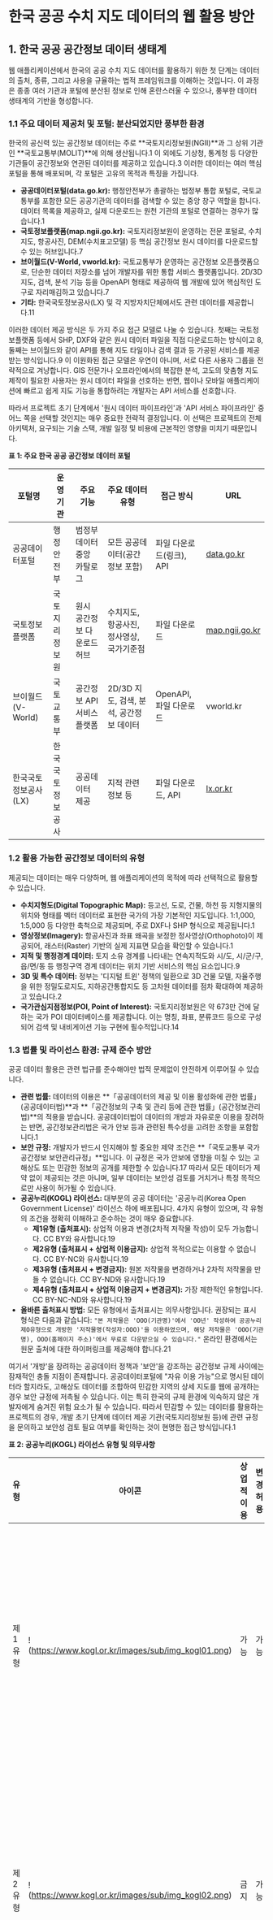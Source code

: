 # 한국 공공 수치 지도 데이터의 웹 활용 방안

## 1.  한국 공공 공간정보 데이터 생태계

웹 애플리케이션에서 한국의 공공 수치 지도 데이터를 활용하기 위한 첫 단계는 데이터의 출처, 종류, 그리고 사용을 규율하는 법적 프레임워크를 이해하는 것입니다. 이 과정은 종종 여러 기관과 포털에 분산된 정보로 인해 혼란스러울 수 있으나, 풍부한 데이터 생태계의 기반을 형성합니다.

### 1.1  주요 데이터 제공처 및 포털: 분산되었지만 풍부한 환경

한국의 공신력 있는 공간정보 데이터는 주로 **국토지리정보원(NGII)**과 그 상위 기관인 **국토교통부(MOLIT)**에 의해 생산됩니다.1 이 외에도 기상청, 통계청 등 다양한 기관들이 공간정보와 연관된 데이터를 제공하고 있습니다.3 이러한 데이터는 여러 핵심 포털을 통해 배포되며, 각 포털은 고유의 목적과 특징을 가집니다.

- **공공데이터포털(data.go.kr):** 행정안전부가 총괄하는 범정부 통합 포털로, 국토교통부를 포함한 모든 공공기관의 데이터를 검색할 수 있는 중앙 창구 역할을 합니다. 데이터 목록을 제공하고, 실제 다운로드는 원천 기관의 포털로 연결하는 경우가 많습니다.1
- **국토정보플랫폼(map.ngii.go.kr):** 국토지리정보원이 운영하는 전문 포털로, 수치지도, 항공사진, DEM(수치표고모델) 등 핵심 공간정보 원시 데이터를 다운로드할 수 있는 허브입니다.7
- **브이월드(V-World, vworld.kr):** 국토교통부가 운영하는 공간정보 오픈플랫폼으로, 단순한 데이터 저장소를 넘어 개발자를 위한 통합 서비스 플랫폼입니다. 2D/3D 지도, 검색, 분석 기능 등을 OpenAPI 형태로 제공하여 웹 개발에 있어 핵심적인 도구로 자리매김하고 있습니다.7
- **기타:** 한국국토정보공사(LX) 및 각 지방자치단체에서도 관련 데이터를 제공합니다.11

이러한 데이터 제공 방식은 두 가지 주요 접근 모델로 나눌 수 있습니다. 첫째는 국토정보플랫폼 등에서 SHP, DXF와 같은 원시 데이터 파일을 직접 다운로드하는 방식이고 8, 둘째는 브이월드와 같이 API를 통해 지도 타일이나 검색 결과 등 가공된 서비스를 제공받는 방식입니다.9 이 이원화된 접근 모델은 우연이 아니며, 서로 다른 사용자 그룹을 전략적으로 겨냥합니다. GIS 전문가나 오프라인에서의 복잡한 분석, 고도의 맞춤형 지도 제작이 필요한 사용자는 원시 데이터 파일을 선호하는 반면, 웹이나 모바일 애플리케이션에 빠르고 쉽게 지도 기능을 통합하려는 개발자는 API 서비스를 선호합니다.

따라서 프로젝트 초기 단계에서 '원시 데이터 파이프라인'과 'API 서비스 파이프라인' 중 어느 쪽을 선택할 것인지는 매우 중요한 전략적 결정입니다. 이 선택은 프로젝트의 전체 아키텍처, 요구되는 기술 스택, 개발 일정 및 비용에 근본적인 영향을 미치기 때문입니다.

**표 1: 주요 한국 공공 공간정보 데이터 포털**

| 포털명               | 운영 기관        | 주요 기능                   | 주요 데이터 유형                         | 접근 방식                | URL                                     |
| -------------------- | ---------------- | --------------------------- | ---------------------------------------- | ------------------------ | --------------------------------------- |
| 공공데이터포털       | 행정안전부       | 범정부 데이터 중앙 카탈로그 | 모든 공공데이터(공간정보 포함)           | 파일 다운로드(링크), API | [data.go.kr](https://www.data.go.kr)    |
| 국토정보플랫폼       | 국토지리정보원   | 원시 공간정보 다운로드 허브 | 수치지도, 항공사진, 정사영상, 국가기준점 | 파일 다운로드            | [map.ngii.go.kr](http://map.ngii.go.kr) |
| 브이월드(V-World)    | 국토교통부       | 공간정보 API 서비스 플랫폼  | 2D/3D 지도, 검색, 분석, 공간정보 데이터  | OpenAPI, 파일 다운로드   | vworld.kr                               |
| 한국국토정보공사(LX) | 한국국토정보공사 | 공공데이터 제공             | 지적 관련 정보 등                        | 파일 다운로드, API       | [lx.or.kr](https://www.lx.or.kr)        |

### 1.2  활용 가능한 공간정보 데이터의 유형

제공되는 데이터는 매우 다양하며, 웹 애플리케이션의 목적에 따라 선택적으로 활용할 수 있습니다.

- **수치지형도(Digital Topographic Map):** 등고선, 도로, 건물, 하천 등 지형지물의 위치와 형태를 벡터 데이터로 표현한 국가의 가장 기본적인 지도입니다. 1:1,000, 1:5,000 등 다양한 축척으로 제공되며, 주로 DXF나 SHP 형식으로 제공됩니다.1
- **영상정보(Imagery):** 항공사진과 좌표 왜곡을 보정한 정사영상(Orthophoto)이 제공되어, 래스터(Raster) 기반의 실제 지표면 모습을 확인할 수 있습니다.1
- **지적 및 행정경계 데이터:** 토지 소유 경계를 나타내는 연속지적도와 시/도, 시/군/구, 읍/면/동 등 행정구역 경계 데이터는 위치 기반 서비스의 핵심 요소입니다.9
- **3D 및 특수 데이터:** 정부는 '디지털 트윈' 정책의 일환으로 3D 건물 모델, 자율주행을 위한 정밀도로지도, 지하공간통합지도 등 고차원 데이터를 점차 확대하여 제공하고 있습니다.2
- **국가관심지점정보(POI, Point of Interest):** 국토지리정보원은 약 673만 건에 달하는 국가 POI 데이터베이스를 제공합니다. 이는 명칭, 좌표, 분류코드 등으로 구성되어 검색 및 내비게이션 기능 구현에 필수적입니다.14

### 1.3  법률 및 라이선스 환경: 규제 준수 방안

공공 데이터 활용은 관련 법규를 준수해야만 법적 문제없이 안전하게 이루어질 수 있습니다.

- **관련 법률:** 데이터의 이용은 **「공공데이터의 제공 및 이용 활성화에 관한 법률」(공공데이터법)**과 **「공간정보의 구축 및 관리 등에 관한 법률」(공간정보관리법)**의 적용을 받습니다. 공공데이터법이 데이터의 개방과 자유로운 이용을 장려하는 반면, 공간정보관리법은 국가 안보 등과 관련된 특수성을 고려한 조항을 포함합니다.1
- **보안 규정:** 개발자가 반드시 인지해야 할 중요한 제약 조건은 **「국토교통부 국가공간정보 보안관리규정」**입니다. 이 규정은 국가 안보에 영향을 미칠 수 있는 고해상도 또는 민감한 정보의 공개를 제한할 수 있습니다.17 따라서 모든 데이터가 제약 없이 제공되는 것은 아니며, 일부 데이터는 보안성 검토를 거치거나 특정 목적으로만 사용이 허가될 수 있습니다.
- **공공누리(KOGL) 라이선스:** 대부분의 공공 데이터는 '공공누리(Korea Open Government License)' 라이선스 하에 배포됩니다. 4가지 유형이 있으며, 각 유형의 조건을 정확히 이해하고 준수하는 것이 매우 중요합니다.
  - **제1유형 (출처표시):** 상업적 이용과 변경(2차적 저작물 작성)이 모두 가능합니다. CC BY와 유사합니다.19
  - **제2유형 (출처표시 + 상업적 이용금지):** 상업적 목적으로는 이용할 수 없습니다. CC BY-NC와 유사합니다.19
  - **제3유형 (출처표시 + 변경금지):** 원본 저작물을 변경하거나 2차적 저작물을 만들 수 없습니다. CC BY-ND와 유사합니다.19
  - **제4유형 (출처표시 + 상업적 이용금지 + 변경금지):** 가장 제한적인 유형입니다. CC BY-NC-ND와 유사합니다.19
- **올바른 출처표시 방법:** 모든 유형에서 출처표시는 의무사항입니다. 권장되는 표시 형식은 다음과 같습니다: `"본 저작물은 'OOO(기관명)'에서 'OO년' 작성하여 공공누리 제O유형으로 개방한 '저작물명(작성자:OOO)'을 이용하였으며, 해당 저작물은 'OOO(기관명), OOO(홈페이지 주소)'에서 무료로 다운받으실 수 있습니다."` 온라인 환경에서는 원문 출처에 대한 하이퍼링크를 제공해야 합니다.21

여기서 '개방'을 장려하는 공공데이터 정책과 '보안'을 강조하는 공간정보 규제 사이에는 잠재적인 충돌 지점이 존재합니다. 공공데이터포털에 "자유 이용 가능"으로 명시된 데이터라 할지라도, 고해상도 데이터를 조합하여 민감한 지역의 상세 지도를 웹에 공개하는 경우 보안 규정에 저촉될 수 있습니다. 이는 특히 한국의 규제 환경에 익숙하지 않은 개발자에게 숨겨진 위험 요소가 될 수 있습니다. 따라서 민감할 수 있는 데이터를 활용하는 프로젝트의 경우, 개발 초기 단계에 데이터 제공 기관(국토지리정보원 등)에 관련 규정을 문의하고 보안성 검토 필요 여부를 확인하는 것이 현명한 접근 방식입니다.1

**표 2: 공공누리(KOGL) 라이선스 유형 및 의무사항**

| 유형    | 아이콘                                              | 상업적 이용 | 변경 허용 | 핵심 의무                         | 출처표시 예시                                                |
| ------- | --------------------------------------------------- | ----------- | --------- | --------------------------------- | ------------------------------------------------------------ |
| 제1유형 | !(https://www.kogl.or.kr/images/sub/img_kogl01.png) | 가능        | 가능      | 출처표시                          | "본 저작물은 '국토교통부'에서 '2023년' 작성하여 공공누리 제1유형으로 개방한 '수치지형도'를 이용하였으며..." |
| 제2유형 | !(https://www.kogl.or.kr/images/sub/img_kogl02.png) | 금지        | 가능      | 출처표시, 비상업적 이용           | "본 저작물은 '국토교통부'에서 '2023년' 작성하여 공공누리 제2유형으로 개방한 '수치지형도'를 이용하였으며..." |
| 제3유형 | !(https://www.kogl.or.kr/images/sub/img_kogl03.png) | 가능        | 금지      | 출처표시, 변경금지                | "본 저작물은 '국토교통부'에서 '2023년' 작성하여 공공누리 제3유형으로 개방한 '수치지형도'를 이용하였으며..." |
| 제4유형 | !(https://www.kogl.or.kr/images/sub/img_kogl04.png) | 금지        | 금지      | 출처표시, 비상업적 이용, 변경금지 | "본 저작물은 '국토교통부'에서 '2023년' 작성하여 공공누리 제4유형으로 개방한 '수치지형도'를 이용하였으며..." |

## 2.  기술 파이프라인: 웹을 위한 데이터 준비

원시 공공 데이터를 웹 환경에서 사용하기 위해서는 반드시 기술적인 데이터 처리 과정을 거쳐야 합니다. 이 장에서는 이론적 개념부터 실제 도구를 사용한 작업 흐름까지, 필수적인 데이터 처리 단계를 상세히 설명합니다.

### 2.1  기본 개념: 데이터 형식과 좌표계

- **데이터 형식(Data Formats):** 앞서 언급했듯이, 원본 데이터는 주로 GIS/CAD 전용 형식인 **SHP**나 **DXF**로 제공됩니다.12 현대적인 웹 매핑 환경에서 목표로 하는 형식은 자바스크립트 환경에 네이티브한 텍스트 기반 형식인 

  **GeoJSON**입니다. 더 나아가 고성능 애플리케이션에서는 이 GeoJSON을 기반으로 **벡터 타일(Vector Tiles)**(예: MBTiles, PMTiles 형식)을 생성합니다.24

- **좌표 참조 시스템(CRS, Coordinate Reference System):** 이는 웹 지도 개발에서 가장 중요하고 숙달해야 할 기술적 개념입니다.

  - **원본 좌표계:** 한국의 공공 데이터는 대부분 횡단 메르카토르(TM, Transverse Mercator) 도법과 GRS80 타원체를 기반으로 하는 투영 좌표계를 사용합니다. **EPSG:5186**(Korea 2000 / Central Belt 2010), **EPSG:5179**(UTM-K) 등이 대표적이며, 이 좌표계들은 특정 원점으로부터 미터(meter) 단위로 거리를 측정합니다.27
  - **목표 좌표계:** 웹 매핑의 전 세계 표준은 지리 좌표계인 **WGS84 (EPSG:4326)**입니다. 이 시스템은 위도(latitude)와 경도(longitude)를 도(degree) 단위로 사용합니다.30

이 두 좌표계의 차이는 초보 개발자들이 흔히 빠지는 치명적인 함정을 만듭니다. 한국 좌표계의 X, Y 좌표(예: X=200000, Y=500000)는 미터 단위의 거리 값이지만, 이를 위도/경도 값으로 착각하고 그대로 사용하는 것입니다. 예를 들어, 개발자가 SHP 파일을 GeoJSON으로 변환했을 때, 파일 내 좌표는 여전히 `   `과 같이 원본 좌표계로 남아있을 수 있습니다. 이 GeoJSON을 WGS84 좌표를 기대하는 Leaflet이나 OpenLayers 같은 라이브러리에 로드하면, 라이브러리는 이 값을 `경도=200000`, `위도=500000`으로 해석합니다. 이는 유효한 위경도 범위를 한참 벗어나는 값이므로, 데이터는 지도에 전혀 표시되지 않거나 아프리카 연안의 (0,0) 지점 같은 엉뚱한 곳에 나타나게 됩니다.

결론적으로, 한 좌표계에서 다른 좌표계로 좌표를 변환하는 **재투영(Reprojection)** 과정은 선택이 아닌 **필수적인** 단계입니다. 이 과정을 누락하면 이후의 모든 작업이 의미를 잃게 되므로, 반드시 거쳐야 합니다.

### 2.2  데이터 변환 및 변형 워크플로우

이 절에서는 데이터 변환 및 재투영을 위한 실용적이고 단계적인 가이드를 제공합니다.

#### 2.2.1  데스크톱 GIS 활용: QGIS 방식

QGIS는 시각적 확인과 변환 작업에 이상적인 강력한 오픈소스 데스크톱 GIS 프로그램입니다.

1. SHP 파일을 QGIS에 로드합니다. 이때 `.shp`, `.shx`, `.dbf`, `.prj` 등 관련 파일들이 모두 같은 폴더에 있어야 합니다.24
2. QGIS는 보통 `.prj` 파일을 통해 원본 좌표계를 자동으로 인식합니다. 레이어 속성에서 이를 확인합니다.
3. 레이어 목록에서 해당 레이어를 우클릭한 후 "내보내기(Export)" > "객체를 다른 이름으로 저장(Save Features As...)"을 선택합니다.
4. 대화상자에서 포맷을 "GeoJSON"으로 설정합니다.
5. 가장 중요한 단계로, "좌표계(CRS)" 드롭다운 메뉴에서 **"EPSG:4326 - WGS 84"**를 선택합니다.
6. 파일을 저장하면 재투영된 GeoJSON 파일이 생성됩니다.24

이 방식은 직관적이고 시각적이어서 일회성 변환이나 데이터 탐색에 유리하지만, 자동화된 파이프라인을 구축하기에는 적합하지 않습니다.

#### 2.2.2  커맨드 라인 도구 활용: GDAL/OGR2OGR 방식

GDAL(Geospatial Data Abstraction Library)과 그 벡터 처리 구성요소인 OGR은 공간정보 데이터 변환을 위한 산업 표준 커맨드 라인 도구입니다. 핵심 유틸리티는 `ogr2ogr`입니다.

- **핵심 명령어:**

  ```Bash
  ogr2ogr -f GeoJSON -t_srs EPSG:4326 output.geojson input.shp
  ```
  
- **명령어 분석:**

  - `ogr2ogr`: 변환 유틸리티를 호출합니다.34
  - `-f GeoJSON`: 출력 포맷을 GeoJSON으로 지정합니다.34
  - `-t_srs EPSG:4326`: **목표 좌표 참조 시스템(target SRS)**을 지정하여 데이터를 WGS84로 재투영합니다. 이 부분이 가장 중요합니다.34
  - `output.geojson`: 생성될 결과 파일명입니다.
  - `input.shp`: 원본 SHP 파일명입니다.

이 방식은 학습 곡선이 가파르지만, 스크립트화가 가능하여 대용량 파일을 처리하거나 자동화된 데이터 처리 파이프라인을 구축하는 데 필수적입니다.

**표 4: 데이터 변환 도구 비교**

| 도구          | 유형    | 주요 특징                                            | 사용 편의성 | 최적 사용 사례                                       |
| ------------- | ------- | ---------------------------------------------------- | ----------- | ---------------------------------------------------- |
| QGIS          | GUI     | 시각적 인터페이스, 다양한 분석 기능, 플러그인 생태계 | 높음        | 데이터 탐색, 시각화, 일회성 수동 변환 24             |
| GDAL/OGR2OGR  | CLI     | 강력한 변환 기능, 스크립트화 가능, 다양한 포맷 지원  | 낮음        | 자동화된 배치 처리, 대용량 데이터 변환, 서버 환경 34 |
| Mapshaper     | Web/CLI | 빠른 도형 단순화, 위상 보존, 대화형 인터페이스       | 중간        | 파일 용량 축소, 웹 기반의 빠른 변환 및 미리보기 36   |
| 온라인 변환기 | Web     | 설치 불필요, 간단한 파일 변환                        | 매우 높음   | 작고 민감하지 않은 데이터의 빠른 변환 33             |

### 2.3  데이터 단순화 및 최적화

- **문제점:** 고해상도의 원시 공간정보 데이터는 수백만 개의 정점(vertex)을 포함할 수 있어 파일 크기가 매우 큽니다. 수백 메가바이트(MB) 혹은 기가바이트(GB)에 달하는 GeoJSON 파일을 웹 브라우저에 직접 로드하면 브라우저가 멈추거나 충돌하게 됩니다.38
- **해결책:** **도형 단순화(Geometric Simplification)** 또는 일반화(Generalization) 기법을 사용합니다. 이는 폴리곤이나 라인의 본질적인 형태는 유지하면서 정점의 수를 줄이는 과정입니다.
- **도구:**
  - **Mapshaper:** 도형 단순화를 위한 최고의 도구 중 하나로, 웹 앱과 커맨드 라인 유틸리티로 모두 제공됩니다. 시각적으로 우수한 Visvalingam-Whyatt 같은 알고리즘을 사용합니다.36
  - **QGIS:** "벡터" > "도형 도구" > "단순화" 메뉴를 통해 내장된 단순화 기능을 제공합니다.24
  - **Tippecanoe:** 벡터 타일 생성 과정에서 동적으로 단순화 옵션을 적용할 수 있습니다 (예: `--simplification=10`).40

단순화는 일회성 작업이 아닙니다. 최적의 단순화 수준은 지도의 축척(zoom level)에 따라 달라집니다. 전 세계를 보여주는 지도(zoom level 0)에서는 국가 경계가 매우 단순해야 하지만, 특정 거리를 보여주는 지도(zoom level 16)에서는 매우 상세한 데이터가 필요합니다. 이는 하나의 거대하고 상세한 파일을 로드하는 대신, 현재 화면에 맞는 작고 미리 단순화된 데이터 조각(타일)을 로드하는 벡터 타일의 핵심 원리와 직결됩니다.39 따라서 단순화는 단순히 파일 크기를 줄이는 기술을 넘어, 다중 축척을 지원하는 고성능 웹 지도를 가능하게 하는 근본적인 개념이며, 4장에서 다룰 벡터 타일로 넘어가는 개념적 다리 역할을 합니다.

## 3.  웹 기반 시각화 및 서비스 구현

이 장에서는 처리된 데이터를 소비하여 상호작용 가능한 웹 지도 애플리케이션을 구축하는 클라이언트 측 기술에 초점을 맞춥니다.

### 3.1  브이월드(V-World) 오픈 플랫폼 API 활용

브이월드는 정부가 공간정보를 서비스 형태로 제공하기 위해 운영하는 대표 플랫폼입니다. OpenLayers를 기반으로 구축되었으며, 포괄적인 API 스위트를 제공합니다.9

- **API 키 발급:** 모든 브이월드 API를 사용하려면 브이월드 개발자 포털에서 회원가입 후 인증키를 발급받아야 합니다.43

- **주요 API 카테고리:**

  - **2D 지도 API:** WMTS(Web Map Tile Service)와 같은 표준을 통해 위성, 일반, 하이브리드 등 타일 형태의 배경지도를 제공합니다. 이는 모든 지도의 기초가 됩니다.44 핵심 URL 구조는 `http://api.vworld.kr/req/wmts/1.0.0/{key}/{layer}/{tileMatrix}/{tileRow}/{tileCol}.{tileType}` 형태를 띱니다.

  - **검색 API (지오코딩):** 주소(도로명, 지번)를 좌표(X, Y)로 변환하거나, 좌표를 주소로 변환(역지오코딩)하는 기능을 제공합니다. 검색 기능 구현에 필수적입니다.47

  - **데이터 API (WMS/WFS):** 연속지적도와 같은 벡터 데이터 레이어에 WMS(Web Map Service), WFS(Web Feature Service) 표준을 통해 직접 접근할 수 있게 해줍니다. 이를 통해 동적인 데이터 중첩(overlay)이 가능합니다.48

  - **3D 및 분석 API:** 브이월드는 디지털 트윈 정책에 발맞춰 3D 지도와 건물 가시권, 경사도 분석, 시뮬레이션 등 고급 분석 기능을 적극적으로 확충하고 있습니다.9

브이월드의 API는 두 가지 방식으로 활용될 수 있습니다. 첫째, 브이월드의 배경지도와 데이터 레이어만을 사용하여 모든 것을 해결하는 '올인원 솔루션'으로 사용하는 것입니다.42 둘째, 브이월드에서는 배경지도만 가져오고, 그 위에 2장에서 설명한 '원시 데이터 파이프라인'을 통해 직접 가공한 데이터(GeoJSON 또는 벡터 타일)를 중첩시키는 '보완적 서비스'로 사용하는 것입니다.

이는 개발자에게 유연성을 제공하지만, 동시에 아키텍처의 복잡성을 증가시킬 수 있습니다. 따라서 프로젝트의 요구사항에 따라 적절한 아키텍처를 선택하는 것이 중요합니다. 간단한 애플리케이션은 전적으로 브이월드 API에 의존하는 것이 효율적일 수 있으며, 고도로 맞춤화된 데이터 시각화가 필요한 경우에는 후자의 하이브리드 접근 방식이 더 적합할 것입니다.

### 3.2  웹 매핑 라이브러리 비교 분석

자바스크립트 매핑 라이브러리의 선택은 프론트엔드 아키텍처의 핵심 결정 사항입니다. 대표적인 오픈소스 라이브러리는 Leaflet, OpenLayers, 그리고 Mapbox GL JS(현재는 MapLibre GL JS로 분기)입니다.

- **Leaflet:** 가볍고, 단순하며, 모바일 친화적인 라이브러리로 방대한 플러그인 생태계를 자랑합니다. 래스터 타일과 간단한 벡터 오버레이를 사용하는 직관적인 지도에 매우 적합하지만, "완전한 기능을 갖춘 웹 기반 GIS를 지향하지는 않습니다".52
- **OpenLayers:** "브라우저 안의 GIS"라 불릴 만큼 강력하고 기능이 풍부한 라이브러리입니다. 다양한 좌표계와 WMS, WFS 같은 OGC 표준을 내장 지원합니다. Leaflet보다 복잡하지만, 까다로운 GIS 애플리케이션을 구축하는 데 더 많은 기능을 제공합니다. 브이월드 API 자체가 OpenLayers 기반이므로, 브이월드 중심의 프로젝트와 궁합이 잘 맞습니다.13
- **Mapbox GL JS / MapLibre GL JS:** WebGL을 사용하여 벡터 타일을 렌더링하는 데 특화되어 있습니다. 타의 추종을 불허하는 지도 스타일링 유연성과 부드러운 상호작용 경험을 제공합니다. Mapbox GL JS v2부터는 상용 라이선스로 변경되어, 많은 신규 프로젝트에서는 오픈소스 포크인 **MapLibre GL JS**를 선호하는 추세입니다.54

**표 3: 웹 매핑 라이브러리 비교**

| 라이브러리         | 핵심 철학       | 사용 편의성 | 주요 강점                                           | 주요 약점                                         | 벡터 타일 지원     | 최적 사용 사례                             |
| ------------------ | --------------- | ----------- | --------------------------------------------------- | ------------------------------------------------- | ------------------ | ------------------------------------------ |
| **Leaflet**        | "단순함"        | 매우 높음   | 가벼움, 방대한 플러그인, 빠른 학습 곡선             | 핵심 기능 제한적, 복잡한 GIS 기능은 플러그인 의존 | 플러그인 통해 가능 | 간단한 지도, 모바일 웹, 빠른 프로토타이핑  |
| **OpenLayers**     | "강력함"        | 중간        | 다양한 좌표계/OGC 표준 내장 지원, 풍부한 기능       | 상대적으로 무겁고 복잡함, 가파른 학습 곡선        | 네이티브 지원      | 복잡한 GIS 기능이 필요한 전문 애플리케이션 |
| **MapLibre GL JS** | "성능과 스타일" | 중간        | WebGL 기반 고성능 벡터 타일 렌더링, 유연한 스타일링 | 래스터 타일 기능 제한적, Leaflet보다 복잡         | 핵심 기능          | 고도로 상호작용적이고 미려한 벡터 지도     |

### 3.3  실용적 구현: 참조 아키텍처

지금까지 논의된 개념들을 종합하여 일반적인 웹 지도 애플리케이션의 참조 아키텍처를 제시할 수 있습니다.

1. **데이터 소스:** 국토지리정보원, 국토교통부 포털에서 원시 데이터(SHP 등)를 획득합니다.
2. **처리 계층 (서버):** GDAL/OGR2OGR과 Mapshaper/Tippecanoe를 사용한 스크립트 파이프라인을 구축하여 데이터를 변환, 재투영, 단순화, 타일링합니다.
3. **데이터 저장소:** 결과물인 GeoJSON 또는 MBTiles/PMTiles 파일을 파일 서버나 Amazon S3와 같은 클라우드 스토리지에 저장합니다.
4. **서비스 계층 (서버):** 정적 타일 파일을 제공하는 간단한 웹 서버나, 동적으로 타일을 제공하는 타일 서버(예: `tileserver-gl`)를 운영합니다.
5. **클라이언트 계층 (브라우저):** 웹 매핑 라이브러리(Leaflet, OpenLayers, MapLibre 등)를 사용하여 브이월드에서 배경지도를 가져오고, 자체 서비스 계층에서 주제도 데이터를 가져와 중첩하여 사용자에게 보여줍니다.

## 4.  고급 전략 및 미래 전망

이 장에서는 기본을 넘어 대용량 데이터의 성능 최적화와 이 분야의 미래를 형성할 정책적 맥락에 대해 심도 있게 다룹니다.

### 4.1  고성능 시각화: 벡터 타일 접근법

- **문제의 재조명:** 38에서 지적했듯이, 크고 복잡한 GeoJSON 파일을 웹에서 시각화하는 것은 현실적으로 불가능합니다. 이에 대한 해결책이 바로 벡터 타일입니다.

- **벡터 타일이란?** 서버에서 미리 렌더링된 지도 이미지(래스터 타일)를 전송하는 대신, 기하학적 데이터 자체를 작은 사각형 타일 단위로 패키징한 것입니다. 렌더링은 클라이언트(브라우저)에서 직접 수행되므로, 동적인 스타일 변경, 회전, 부드러운 확대/축소가 가능해집니다.25

- **Tippecanoe 워크플로우:**

  1. **입력:** 하나 이상의 GeoJSON 파일 (EPSG:4326으로 재투영된 상태).

  2. **도구:** Mapbox/Felt에서 개발한 커맨드 라인 유틸리티 Tippecanoe.25

  3. **명령어 예시:**

     ```Bash
     tippecanoe -o output.mbtiles -Z5 -z12 --force input.geojson
     ```
     
  4. **명령어 분석:**

     - `-o output.mbtiles`: 결과 파일을 지정합니다. MBTiles는 모든 타일을 담고 있는 SQLite 데이터베이스 형식입니다.58 최근에는 클라우드 스토리지에 최적화된 단일 파일 형식인 PMTiles도 대안으로 주목받고 있습니다.25
     - `-Z5 -z12`: 타일을 생성할 최소(minzoom) 및 최대(maxzoom) 축척 레벨을 지정합니다.41
     - `--force`: 기존 출력 파일이 있으면 덮어씁니다.57
     - Tippecanoe는 이 외에도 단순화, 속성 처리, 레이어 병합 등 다양한 옵션을 제공합니다.26
  
- **벡터 타일 서비스:** 생성된 MBTiles 파일은 `tileserver-gl`과 같은 타일 서버를 통해 서비스하거나, 타일을 개별 파일로 추출하여 정적 웹 서버에서 제공할 수 있습니다.40

전국의 모든 건물, 모든 도로와 같은 대규모 벡터 데이터를 웹에서 보여주고자 하는 애플리케이션에게 벡터 타일 파이프라인은 '고급' 또는 '선택' 사항이 아닙니다. 이는 수용 가능한 성능을 달성하기 위한 유일하고 필연적인 경로입니다. 래스터 타일보다 파일 크기가 작고, 클라이언트 측에서 스타일링이 가능하며, 상호작용성이 뛰어나기 때문에 25, 대규모 공공 데이터를 활용하려는 개발자는 프로젝트 초기부터 벡터 타일 기반의 아키텍처를 설계하는 것이 강력히 권장됩니다.

### 4.2  "디지털 트윈 국토" 이니셔티브: 미래를 주도하는 정책

- **개념:** '디지털 트윈 국토'는 국토 전체를 가상의 3D 공간에 복제하는 것을 목표로 하는 정부의 핵심 이니셔티브입니다. 이 디지털 트윈은 공간정보에 실시간 사물인터넷(IoT) 센서 데이터, 행정 기록, 시뮬레이션 기능 등을 통합하여 도시 계획, 재난 관리, 도심항공교통(UAM), 로봇과 같은 신산업 분야에서 고도의 분석, 예측, 의사결정을 가능하게 합니다.18
- **브이월드에 미치는 영향:** 브이월드는 이 비전을 실현하는 중앙 플랫폼입니다. 더 많은 3D 데이터, 강화된 시뮬레이션 및 분석 기능, 대용량 데이터를 처리하기 위한 클라우드 네이티브 아키텍처로 적극적인 고도화가 진행 중입니다.9
- **데이터 가용성에 미치는 영향:** 이 이니셔티브는 고품질의 표준화된 3D 공간정보(건물, 지형 등)의 생산과 공개를 촉진하고, 실시간 교통, 기상 등 다양한 이종 데이터의 통합을 가속화하고 있습니다.16

디지털 트윈 이니셔티브는 정부의 역할이 정적인 데이터 파일을 제공하는 '데이터 제공자'에서, 정교하고 동적인 서비스를 제공하는 '서비스형 플랫폼(PaaS, Platform-as-a-Service)'으로 전환되고 있음을 시사합니다. 과거에는 원시 데이터를 제공하는 데 그쳤다면, 이제는 브이월드라는 '작업장'과 API, 시뮬레이션이라는 '도구'를 함께 제공하여 개발자가 더 높은 가치를 창출할 수 있도록 지원하는 방향으로 나아가고 있습니다. 따라서 개발자들은 미래의 가장 가치 있는 '데이터'가 다운로드 가능한 파일이 아닌, 브이월드 플랫폼을 통해 접근 가능한 API 서비스와 분석 결과물이 될 것임을 예측하고, 이러한 플랫폼 서비스를 활용하는 방향으로 장기적인 전략을 수립해야 합니다.

### 4.3  신기술과 미래 로드맵

**공간정보산업진흥원**이 제시한 기술 로드맵은 이 분야의 미래 방향성을 명확히 보여줍니다.

- **핵심 R&D 분야:**
  - **AI 기반 자동화:** 인공지능을 활용한 3D 데이터 자동 생성, 변화 탐지, 품질 관리 기술.62
  - **차세대 플랫폼:** 실시간 데이터와 시뮬레이션을 처리할 수 있는 개방형 클라우드 기반 플랫폼 구축.62
  - **데이터 융합:** 공간정보, 행정, IoT, BIM 등 이종 데이터를 자동으로 연계하고 융합하는 기술.18
  - **고정밀 측위:** 자율주행 시스템 지원을 위해 실내외 위치 정확도를 센티미터 수준으로 향상시키는 기술.18

이러한 로드맵은 디지털 트윈 이니셔티브의 경향을 뒷받침하며, 미래의 공간정보가 더욱 자동화되고, 통합적이며, 실시간성과 정밀성을 갖추게 될 것임을 예고합니다.

## 5.  결론 및 전략적 제언

### 5.1  핵심 발견사항 종합

본 보고서는 한국의 공공 수치 지도 데이터를 웹에서 활용하는 과정에서 마주하는 주요 과제(분산된 포털, 필수적인 좌표계 변환, 대용량 데이터 처리)와 기회(풍부한 데이터, 강력한 브이월드 플랫폼, 디지털 트윈을 통한 정부의 강력한 지원)를 분석했습니다. 성공적인 웹 애플리케이션 개발을 위해서는 이러한 특성을 이해하고 체계적인 기술 파이프라인을 구축하는 것이 중요합니다.

### 5.2  개발자를 위한 실행 가능한 제언

1. **파이프라인을 현명하게 선택하라:** 프로젝트 초기에 '원시 데이터 파이프라인'의 유연성이 필요한지, 'API 서비스 파이프라인'의 신속성을 활용할 수 있는지 명확히 평가해야 합니다. 본문에서 제시된 참조 아키텍처를 가이드로 삼으십시오.
2. **좌표계 변환을 마스터하라:** 좌표계 재투영(EPSG:51XX -->> EPSG:4326)을 가장 중요하고 선행되어야 할 기술적 단계로 간주해야 합니다. 신뢰성 있고 스크립트화 가능한 변환을 위해 GDAL/OGR2OGR 사용을 적극 권장합니다.
3. **확장성을 위해 벡터 타일을 채택하라:** 크고 복잡한 벡터 데이터셋을 시각화하는 모든 애플리케이션은 초기 설계부터 벡터 타일 워크플로우를 중심으로 아키텍처를 구성해야 합니다. 타일 생성에는 Tippecanoe를, 고성능 렌더링에는 MapLibre GL JS를 사용하는 것이 현재의 표준입니다.
4. **라이선스를 엄격히 준수하라:** 사용하는 모든 데이터셋의 공공누리(KOGL) 유형을 면밀히 확인하고, 법적 문제를 피하기 위해 요구되는 출처표시 의무를 정확하게 이행해야 합니다.
5. **디지털 트윈의 흐름에 맞춰라:** 브이월드 플랫폼의 진화 과정을 지속적으로 주시해야 합니다. 가장 중요한 혁신이 일어날 분야인 만큼, 향후 브이월드의 고급 3D 및 분석 API와의 통합을 염두에 두고 애플리케이션을 계획하십시오.

#### **참고 자료**

1. 공공데이터 개방 - 국토지리정보원, accessed July 6, 2025, https://www.ngii.go.kr/kor/content.do?sq=77
2. 알림 - 국토교통부 데이터 통합 채널, accessed July 6, 2025, https://data.molit.go.kr/support/system-org/41
3. 기상청 API허브, accessed July 6, 2025, https://apihub.kma.go.kr/
4. 공공데이터제공목록 | 공공데이터개방 | 정보공개 - 통계청, accessed July 6, 2025, https://kostat.go.kr/menu.es?mid=a10106020000
5. 공공데이터포털, accessed July 6, 2025, https://www.data.go.kr/
6. 공공데이터제공 | 공공데이터개방 | 정보공개 - 통계청, accessed July 6, 2025, https://kostat.go.kr/menu.es?mid=a10106010000
7. 공간정보 - 국토교통부 네트워크에 오신 것을 환영합니다., accessed July 6, 2025, https://www.molit.go.kr/network/network.jsp?a=3&b=1
8. 국토정보플랫폼 - 국토지리정보원, accessed July 6, 2025, https://www.ngii.go.kr/kor/content.do?sq=237
9. 7월 1일부터 브이월드 2단계 고도화 서비스 : 스마트시티 종합포털 ..., accessed July 6, 2025, [https://smartcity.go.kr/2024/07/01/7%EC%9B%94-1%EC%9D%BC%EB%B6%80%ED%84%B0-%EB%B8%8C%EC%9D%B4%EC%9B%94%EB%93%9C-2%EB%8B%A8%EA%B3%84-%EA%B3%A0%EB%8F%84%ED%99%94-%EC%84%9C%EB%B9%84%EC%8A%A4/](https://smartcity.go.kr/2024/07/01/7월-1일부터-브이월드-2단계-고도화-서비스/)
10. 브이월드는 대국민 지도서비스 입니다. - 공간정보산업진흥원, accessed July 6, 2025, http://www.spacen.or.kr/vworld_mgm/business_info.do
11. 공공데이터제공 - LX 한국국토정보공사, accessed July 6, 2025, https://www.lx.or.kr/kor/sub07_05.do
12. 국토교통부_수치지형도_20180420 | 공공데이터포털, accessed July 6, 2025, https://www.data.go.kr/data/3049889/fileData.do?recommendDataYn=Y
13. 국토교통부_2D 지도 API - 공공데이터포털, accessed July 6, 2025, https://www.data.go.kr/data/3052419/openapi.do?recommendDataYn=Y
14. 인터넷 지도 (바로e맵) - 국토지리정보원, accessed July 6, 2025, https://www.ngii.go.kr/kor/content.do?sq=208
15. PublicDataReader/assets/docs/vworld/VworldData.md at main - GitHub, accessed July 6, 2025, https://github.com/WooilJeong/PublicDataReader/blob/main/assets/docs/vworld/VworldData.md
16. '25년, 5,800억 원 규모 공간정보 정책사업 "공간정보 인공지능(AI) 적용, 트윈국토 조기실현" : 스마트시티 종합포털 - SMART CITY KOREA, accessed July 6, 2025, [https://smartcity.go.kr/2025/05/02/25%EB%85%84-5800%EC%96%B5-%EC%9B%90-%EA%B7%9C%EB%AA%A8-%EA%B3%B5%EA%B0%84%EC%A0%95%EB%B3%B4-%EC%A0%95%EC%B1%85%EC%82%AC%EC%97%85-%EA%B3%B5%EA%B0%84%EC%A0%95%EB%B3%B4-%EC%9D%B8/](https://smartcity.go.kr/2025/05/02/25년-5800억-원-규모-공간정보-정책사업-공간정보-인/)
17. 국토지리정보원 공간정보 공급 규정, accessed July 6, 2025, https://www.ngii.go.kr/other/file_down.do?sq=65915
18. 국가 디지털트윈 구축으로 디지털플랫폼 정부 실현한다 - KDI 경제교육, accessed July 6, 2025, https://eiec.kdi.re.kr/policy/callDownload.do?num=239959&filenum=1&dtime=20241101170443
19. 공공누리 유형 안내 - 한국저작권위원회, accessed July 6, 2025, https://www.copyright.or.kr/gov/nuri/guide/index.do
20. 공공누리 - 나무위키, accessed July 6, 2025, [https://namu.wiki/w/%EA%B3%B5%EA%B3%B5%EB%88%84%EB%A6%AC](https://namu.wiki/w/공공누리)
21. 제1유형 및 조건 < 공공누리유형안내 < 공공누리 < 정보공개 - 보건복지부, accessed July 6, 2025, https://www.mohw.go.kr/menu.es?mid=a10103020100
22. 교육부 > 정보/법령 > 공공누리 > 공공누리 유형안내, accessed July 6, 2025, https://www.moe.go.kr/sub/infoRenewal.do?page=040604&m=041102&s=moe
23. 정책소통 - 홍보물 - 콘텐츠/저작권/미디어 - 저작권의 모든 것 - 궁금한 사항을 알아보자 - 공공누리 | 문화체육관광부, accessed July 6, 2025, https://www.mcst.go.kr/kor/s_policy/copyright/question/question17.jsp
24. QGIS로 shp파일을 geoJson으로 변경하기, accessed July 6, 2025, [https://iron-jin.tistory.com/entry/QGIS%EB%A1%9C-shp%ED%8C%8C%EC%9D%BC%EC%9D%84-geoJson%EC%9C%BC%EB%A1%9C-%EB%B3%80%EA%B2%BD%ED%95%98%EA%B8%B0](https://iron-jin.tistory.com/entry/QGIS로-shp파일을-geoJson으로-변경하기)
25. Creating Vector PMTiles with Tippecanoe | bert, accessed July 6, 2025, https://bertt.wordpress.com/2023/01/06/creating-vector-pmtiles-with-tippecanoe/
26. Custom vector tiles from GeoJSON or Shapefile - OpenMapTiles, accessed July 6, 2025, https://openmaptiles.org/docs/generate/custom-vector-from-shapefile-geojson/
27. 국가공간정보통합체계 - 국토교통부, accessed July 6, 2025, [https://www.molit.go.kr/LCMS/DWN.jsp?fold=law&fileName=%EA%B5%AD%EA%B0%80%EA%B3%B5%EA%B0%84%EC%A0%95%EB%B3%B4%ED%86%B5%ED%95%A9%EC%B2%B4%EA%B3%84_%EC%9A%B4%EC%98%81%EC%A7%80%EC%B9%A8_%EA%B0%9C%EC%A0%95.hwp](https://www.molit.go.kr/LCMS/DWN.jsp?fold=law&fileName=국가공간정보통합체계_운영지침_개정.hwp)
28. 한국 주요 좌표계 EPSG코드 및 proj4 인자 정리 - OSGeo 한국어지부, accessed July 6, 2025, https://www.osgeo.kr/17
29. [QGIS] 대용량 데이터 분석 시 작업속도 향상을 위한 공간인덱스 생성법, accessed July 6, 2025, https://xhaqhdl.tistory.com/37
30. 대한민국 법정구역 SHP 파일을 GeoJSON으로 변환하기 - 코딩하는 인사팀 - 티스토리, accessed July 6, 2025, [https://jgws.tistory.com/entry/%EB%8C%80%ED%95%9C%EB%AF%BC%EA%B5%AD-%EB%B2%95%EC%A0%95%EA%B5%AC%EC%97%AD-SHP-%ED%8C%8C%EC%9D%BC%EC%9D%84-GeoJSON%EC%9C%BC%EB%A1%9C-%EB%B3%80%ED%99%98%ED%95%98%EA%B8%B0](https://jgws.tistory.com/entry/대한민국-법정구역-SHP-파일을-GeoJSON으로-변환하기)
31. [Openlayers 2] utm-k(EPSG:5179)에서 EPSG:4326로 좌표변환하기 - 신입사원 현재의 개발일기, accessed July 6, 2025, https://webdiv-diary.tistory.com/2
32. [지도 데이터 시각화] Part 1. Geo Data 와 Python - 하나씩 점을 찍어 나가며 - 티스토리, accessed July 6, 2025, https://dailyheumsi.tistory.com/141
33. [공간데이터분석] shp 파일을 geojson 파일로 변환하기 - velog, accessed July 6, 2025, [https://velog.io/@s0young/%EA%B3%B5%EA%B0%84%EB%8D%B0%EC%9D%B4%ED%84%B0%EB%B6%84%EC%84%9D-shp-%ED%8C%8C%EC%9D%BC%EC%9D%84-geojson-%ED%8C%8C%EC%9D%BC%EB%A1%9C-%EB%B3%80%ED%99%98%ED%95%98%EA%B8%B0](https://velog.io/@s0young/공간데이터분석-shp-파일을-geojson-파일로-변환하기)
34. Ogr2ogr Basics Cheat Sheet - July 6, 2025 - Mapscaping.com, accessed July 6, 2025, https://mapscaping.com/ogr2ogr-basics-cheat-sheet/
35. Using ogr2ogr to convert data between GeoJSON, PostGIS and Shapefile - morphocode, accessed July 6, 2025, https://morphocode.com/using-ogr2ogr-convert-data-formats-geojson-postgis-esri-geodatabase-shapefiles/
36. 대한민국 행정구역(SHP) GeoJSON 으로 변환하는 법 - Life is a Beautiful Sport, accessed July 6, 2025, https://park9eon.com/how-to-convert-to-korea-shp-geojson/
37. Shapefile에서GeoJSON변환기, accessed July 6, 2025, https://products.aspose.app/gis/ko/conversion/shapefile-to-geojson
38. [지도 데이터 시각화] Part 3. Mapbox로 지도 데이터 시각화하기 - 하나씩 점을 찍어 나가며, accessed July 6, 2025, https://dailyheumsi.tistory.com/143
39. 벡터 타일 1 : 웹에서 대용량 공간 데이터 시각화하기 - VW LAB, accessed July 6, 2025, https://www.vw-lab.com/117
40. itsleeds/VectorTiles: Making Vector Tiles for Pleasure and Profit - GitHub, accessed July 6, 2025, https://github.com/ITSLeeds/VectorTiles
41. Creating vector tiles | Blog | OS - Ordnance Survey, accessed July 6, 2025, https://www.ordnancesurvey.co.uk/blog/creating-your-own-vector-tiles
42. IngIeoAndSpare/Vworld_example: 브이월드 예제 파일들을 ... - GitHub, accessed July 6, 2025, https://github.com/IngIeoAndSpare/Vworld_example
43. QGIS 실전 플러그인 개발 - (1) Vworld 검색 API 인증키 발급, accessed July 6, 2025, https://foss4g.tistory.com/2059
44. OpenLayers를 여행하는 개발자를 위한 안내서 - 11. VWorld 맵 만들기, accessed July 6, 2025, https://blog.itcode.dev/projects/2022/03/21/gis-guide-for-programmer-11
45. QGIS 3.4에서 Vworld 지도서비스 이용하기, accessed July 6, 2025, https://foss4g.tistory.com/1295
46. 국토교통부_3D모바일 API - 공공데이터포털, accessed July 6, 2025, https://www.data.go.kr/data/15140370/openapi.do?recommendDataYn=Y
47. vWorld.kr의 Open API를 이용한 Geocoding - EGTools - 티스토리, accessed July 6, 2025, https://egtools.tistory.com/entry/vWorldGeocoding
48. [2021 브이월드 Tech Day 세미나] 「V-World」 2D/3D 오픈API 활용 가이드ㆍ모델 소개, accessed July 6, 2025, https://www.youtube.com/watch?v=WCv49zdYm8o
49. [OpenLayers] WMS API 호출 with Vworld - 만태인억태인조태인 - 티스토리, accessed July 6, 2025, https://just-joat.tistory.com/11
50. 공간정보 오픈플랫폼 '브이월드'... 3단계 서비스 시작 - 매일건설신문, accessed July 6, 2025, http://www.mcnews.co.kr/83241
51. 지도 API 활용 - 2D 지도(기본지도로드) - 봉삼네, accessed July 6, 2025, https://rrbong515.tistory.com/35
52. Comparing Mapbox, Leaflet, and OpenLayers - Bac Ha Software ..., accessed July 6, 2025, https://bachasoftware.com/blog/insights-2/comparing-mapbox-openlayers-and-leaflet-30
53. Is it just me or is Leaflet in fact more user-friendly and more stable than both OpenLayers and MapLibre GL JS? : r/gis - Reddit, accessed July 6, 2025, https://www.reddit.com/r/gis/comments/17p3ovf/is_it_just_me_or_is_leaflet_in_fact_more/
54. [Library] 지도 관련 라이브러리 Leaflet.js - Bryce, accessed July 6, 2025, https://bryceyangs.github.io/study/2021/04/04/Library-Leaflet/
55. Map libraries popularity: Leaflet vs MapLibre GL vs OpenLayers - Geoapify, accessed July 6, 2025, https://www.geoapify.com/map-libraries-comparison-leaflet-vs-maplibre-gl-vs-openlayers-trends-and-statistics/
56. Detailed Comparison of MapLibre, Leaflet, and OpenLayers Contribution Growth - Medium, accessed July 6, 2025, https://medium.com/@limeira.felipe94/detailed-comparison-of-maplibre-leaflet-and-openlayers-contribution-growth-2d52cef235b2
57. mapbox/tippecanoe: Build vector tilesets from large collections of GeoJSON features. - GitHub, accessed July 6, 2025, https://github.com/mapbox/tippecanoe
58. Using Tippecanoe, Tileserver GL , and Leaflet to serve scale-independent (and really cool looking) Raster (or vector) tiles at higher level zooms | by Kenneth Chambers | Medium, accessed July 6, 2025, https://medium.com/@kennethchambers/using-tippecanoe-tileserver-gl-and-leaflet-to-serve-scale-independent-and-really-cool-looking-751368d821c7
59. 국토부, 디지털 트윈국토+AI로 예측설계 정책 구현 - 커넥트 데일리, accessed July 6, 2025, https://m.i-eumnews.net/a.html?uid=745&sc=sc1
60. 가상국토 구현을 위한 디지털트윈 정책방향 | 우수보고서 소개 | 연구원소식, accessed July 6, 2025, https://www.krihs.re.kr/issue/excellentView.do?seq=34778
61. 디지털 트윈국토 표준화한다 ... 건물/교통 등 데이터 연계한 국가표준 제정 - 보도자료 - 상세보기, accessed July 6, 2025, https://www.molit.go.kr/USR/NEWS/m_71/dtl.jsp?lcmspage=1&id=95090310
62. 4차 산업혁명시대 핵심 인프라, '공간정보' 기술개발 청사진 그린다 - 국토교통부, accessed July 6, 2025, [https://www.molit.go.kr/LCMS/DWN.jsp?fold=koreaNews/mobile/file&fileName=240903%28%EC%A1%B0%EA%B0%84%29_%EA%B3%B5%EA%B0%84%EC%A0%95%EB%B3%B4_%EA%B8%B0%EC%88%A0%EA%B0%9C%EB%B0%9C_%EC%B2%AD%EC%82%AC%EC%A7%84_%EA%B7%B8%EB%A6%B0%EB%8B%A4%28%EA%B5%AD%ED%86%A0%EC%A0%95%EB%B3%B4%EC%A0%95%EC%B1%85%EA%B3%BC%29.pdf](https://www.molit.go.kr/LCMS/DWN.jsp?fold=koreaNews/mobile/file&fileName=240903(조간)_공간정보_기술개발_청사진_그린다(국토정보정책과).pdf)
63. 국토부, '제2차 공간정보 기술개발 중장기 로드맵' 공청회 연다 - 매일건설신문, accessed July 6, 2025, http://www.mcnews.co.kr/82134
64. 제3차 공간정보산업 진흥 기본계획, accessed July 6, 2025, [https://www.spacein.kr/data/bbs/239/%EC%A0%9C3%EC%B0%A8%EA%B3%B5%EA%B0%84%EC%A0%95%EB%B3%B4%EC%82%B0%EC%97%85%EC%A7%84%ED%9D%A5%EA%B8%B0%EB%B3%B8%EA%B3%84%ED%9A%8D('21~'25).pdf](https://www.spacein.kr/data/bbs/239/제3차공간정보산업진흥기본계획('21~'25).pdf)